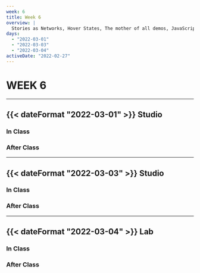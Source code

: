 ```yaml
---
week: 6
title: Week 6
overview: |
  Stories as Networks, Hover States, The mother of all demos, JavaScript, Garden of forking paths
days:
  - "2022-03-01"
  - "2022-03-03"
  - "2022-03-04"
activeDate: "2022-02-27"
---
```

# WEEK 6

---

## {{< dateFormat "2022-03-01" >}} Studio

### In Class

### After Class

---

## {{< dateFormat "2022-03-03" >}} Studio

### In Class

### After Class

---

## {{< dateFormat "2022-03-04" >}} Lab

### In Class

### After Class